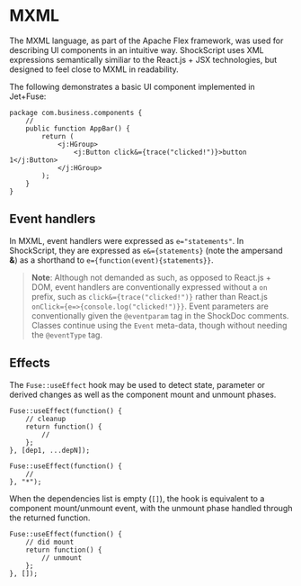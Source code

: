 # MXML

The MXML language, as part of the Apache Flex framework, was used for describing UI components in an intuitive way. ShockScript uses XML expressions semantically similiar to the React.js + JSX technologies, but designed to feel close to MXML in readability.

The following demonstrates a basic UI component implemented in Jet+Fuse:

```
package com.business.components {
    //
    public function AppBar() {
        return (
            <j:HGroup>
                <j:Button click&={trace("clicked!")}>button 1</j:Button>
            </j:HGroup>
        );
    }
}
```

## Event handlers

In MXML, event handlers were expressed as `e="statements"`. In ShockScript, they are expressed as `e&={statements}` (note the ampersand **\&**) as a shorthand to `e={function(event){statements}}`.

> **Note**: Although not demanded as such, as opposed to React.js + DOM, event handlers are conventionally expressed without a `on` prefix, such as `click&={trace("clicked!")}` rather than React.js `onClick={e=>{console.log("clicked!")}}`. Event parameters are conventionally given the `@eventparam` tag in the ShockDoc comments. Classes continue using the `Event` meta-data, though without needing the `@eventType` tag.

## Effects

The `Fuse::useEffect` hook may be used to detect state, parameter or derived changes as well as the component mount and unmount phases.

```
Fuse::useEffect(function() {
    // cleanup
    return function() {
        //
    };
}, [dep1, ...depN]);

Fuse::useEffect(function() {
    //
}, "*");
```

When the dependencies list is empty (`[]`), the hook is equivalent to a component mount/unmount event, with the unmount phase handled through the returned function.

```
Fuse::useEffect(function() {
    // did mount
    return function() {
        // unmount
    };
}, []);
```